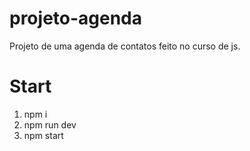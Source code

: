 # projeto-agenda
Projeto de uma agenda de contatos feito no curso de js.

# Start
1. npm i
2. npm run dev
3. npm start
